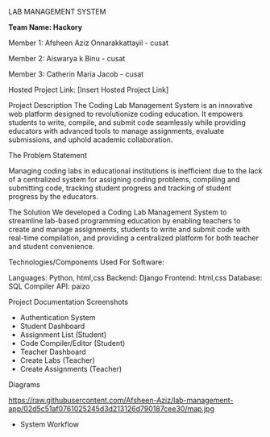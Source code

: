 LAB MANAGEMENT SYSTEM

**Team Name: Hackory**

Member 1: Afsheen Aziz Onnarakkattayil - cusat

Member 2: Aiswarya k Binu - cusat

Member 3: Catherin Maria Jacob - cusat


Hosted Project Link: [Insert Hosted Project Link]

Project Description
The Coding Lab Management System is an innovative web platform designed to revolutionize coding education. It empowers students to write, compile, and submit code seamlessly while providing educators with advanced tools to manage assignments, evaluate submissions, and uphold academic collaboration.

The Problem Statement

Managing coding labs in educational institutions is inefficient due to the lack of a centralized system for assigning coding problems, compiling and submitting code, tracking student progress and tracking of student progress by the educators.

The Solution
We developed a Coding Lab Management System to streamline lab-based programming education by enabling teachers to create and manage assignments, students to write and submit code with real-time compilation, and providing a centralized platform for both teacher and student convenience.

Technologies/Components Used
For Software:

  Languages: Python, html,css
  Backend: Django 
  Frontend: html,css
  Database: SQL 
  Compiler API: paizo



Project Documentation
Screenshots

- Authentication System
- Student Dashboard
- Assignment List (Student)
- Code Compiler/Editor (Student)
- Teacher Dashboard
- Create Labs (Teacher)
- Create Assignments (Teacher)
  
Diagrams

https://raw.githubusercontent.com/Afsheen-Aziz/lab-management-app/02d5c51af0761025245d3d213126d790187cee30/map.jpg
- System Workflow
